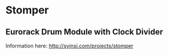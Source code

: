 # Stomper
## Eurorack Drum Module with Clock Divider
 
Information here: http://syinsi.com/projects/stomper


